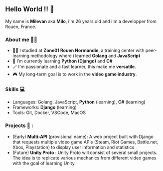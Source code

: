 ## Hello World !! :wave:

My name is **Milevan** aka **Milo**, i'm 26 years old and i'm a developper from Rouen, France.

### About me :man_technologist:
  - :man_student: I studied at **Zone01 Rouen Normandie**, a training center with peer-learning methodology where i learned **Golang** and **JavaScript**
  - 🌱 I’m currently learning **Python (Django)** and **C#**
  - :magic_wand: I'm passionate and a fast learner, this make me **versatile**.
  - :video_game: My long-term goal is to work in the **video game industry**.

### Skills :computer:

  -  Languages: Golang, JavaScript, **Python** (learning), **C#** (learning)
  -  Frameworks: **Django** (learning)
  -  Tools: Git, Docker, VSCode, MacOS

### Projects :file_folder: :
  - (Early) **Multi-API** (provisional name): A web project built with Django that requests multiple video game APIs (Steam, Riot Games, Battle.net, Xbox, Playstation) to display user information and statistics.
  - (Future) **Unity Proto** : Unity Proto will consist of several small projects. The idea is to replicate various mechanics from different video games with the goal of learning Unity.
